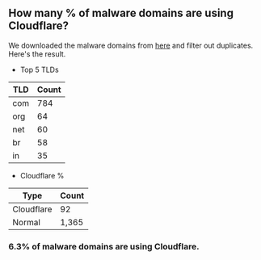 ## How many % of malware domains are using Cloudflare?


We downloaded the malware domains from [here](https://urlhaus.abuse.ch) and filter out duplicates.
Here's the result.


[//]: # (start replacement)


- Top 5 TLDs

| TLD | Count |
| --- | --- |
| com | 784 |
| org | 64 |
| net | 60 |
| br | 58 |
| in | 35 |


- Cloudflare %

| Type | Count |
| --- | --- |
| Cloudflare | 92 |
| Normal | 1,365 |


### 6.3% of malware domains are using Cloudflare.